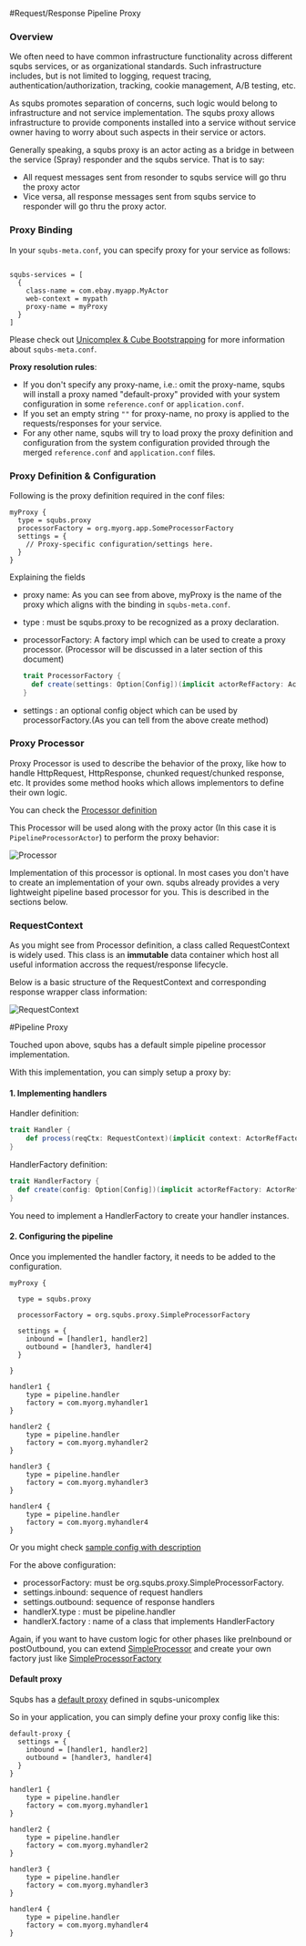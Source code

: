 #Request/Response Pipeline Proxy

### Overview
We often need to have common infrastructure functionality across different squbs
services, or as organizational standards. Such infrastructure includes, but is not
limited to logging, request tracing, authentication/authorization, tracking,
cookie management, A/B testing, etc.

As squbs promotes separation of concerns, such logic would belong to infrastructure
and not service implementation. The squbs proxy allows infrastructure to provide
components installed into a service without service owner having to worry about such
aspects in their service or actors.

Generally speaking, a squbs proxy is an actor acting as a bridge in between the
service (Spray) responder and the squbs service. That is to say:

* All request messages sent from resonder to squbs service will go thru the proxy actor
* Vice versa, all response messages sent from squbs service to responder will go thru the proxy actor.


### Proxy Binding

In your `squbs-meta.conf`, you can specify proxy for your service as follows:

```

squbs-services = [
  {
    class-name = com.ebay.myapp.MyActor
    web-context = mypath
    proxy-name = myProxy
  }
]

```

Please check out [Unicomplex & Cube Bootstrapping](bootstrap.md) for more
information about `squbs-meta.conf`.

**Proxy resolution rules**:

* If you don't specify any proxy-name, i.e.: omit the proxy-name, squbs will install
a proxy named "default-proxy" provided with your system configuration in some `reference.conf` or `application.conf`.
* If you set an empty string `""` for proxy-name, no proxy is applied to the
requests/responses for your service.
* For any other name, squbs will try to load proxy the proxy definition and configuration from the system configuration provided through the merged `reference.conf` and `application.conf` files.


### Proxy Definition & Configuration

Following is the proxy definition required in the conf files:


```
myProxy {
  type = squbs.proxy
  processorFactory = org.myorg.app.SomeProcessorFactory
  settings = {
    // Proxy-specific configuration/settings here.  
  }
}

```

Explaining the fields

* proxy name:  As you can see from above, myProxy is the name of the proxy which aligns with the binding in `squbs-meta.conf`.
* type :  must be squbs.proxy to be recognized as a proxy declaration.
* processorFactory: A factory impl which can be used to create a proxy processor. (Processor will be discussed in a later section of this document)

   ```scala
   trait ProcessorFactory {
     def create(settings: Option[Config])(implicit actorRefFactory: ActorRefFactory): Option[Processor]
   }
   ```
* settings : an optional config object which can be used by processorFactory.(As you can tell from the above create method)


### Proxy Processor

Proxy Processor is used to describe the behavior of the proxy, like how to handle HttpRequest, HttpResponse, chunked request/chunked response, etc. It provides some method hooks which allows implementors to define their own logic.

You can check the [Processor definition](../squbs-pipeline/src/main/scala/org/squbs/pipeline/Processor.scala#L31)

This Processor will be used along with the proxy actor (In this case it is `PipelineProcessorActor`) to perform the proxy behavior:

![Processor](./img/Processor.jpg)

Implementation of this processor is optional. In most cases you don't have to create an implementation of your own. squbs already provides a very lightweight pipeline based processor for you. This is described in the sections below.


### RequestContext

As you might see from Processor definition, a class called RequestContext is widely used.
This class is an **immutable** data container which host all useful information accross the request/response lifecycle.

Below is a basic structure of the RequestContext and corresponding response wrapper class information:

![RequestContext](./img/RequestContext.jpg)


#Pipeline Proxy

Touched upon above, squbs has a default simple pipeline processor implementation.

With this implementation, you can simply setup a proxy by:

#### 1. Implementing handlers

Handler definition:

```scala
trait Handler {
	def process(reqCtx: RequestContext)(implicit context: ActorRefFactory): Future[RequestContext]
}
```

HandlerFactory definition:

```scala
trait HandlerFactory {
  def create(config: Option[Config])(implicit actorRefFactory: ActorRefFactory): Option[Handler]
}
```

You need to implement a HandlerFactory to create your handler instances.

#### 2. Configuring the pipeline

Once you implemented the handler factory, it needs to be added to the configuration.

```
myProxy {

  type = squbs.proxy

  processorFactory = org.squbs.proxy.SimpleProcessorFactory

  settings = {
    inbound = [handler1, handler2]
    outbound = [handler3, handler4]
  }

}

handler1 {
	type = pipeline.handler
	factory = com.myorg.myhandler1
}

handler2 {
	type = pipeline.handler
	factory = com.myorg.myhandler2
}

handler3 {
	type = pipeline.handler
	factory = com.myorg.myhandler3
}

handler4 {
	type = pipeline.handler
	factory = com.myorg.myhandler4
}
```

Or you might check [sample config with description](../squbs-unicomplex/src/main/resources/reference.conf#L23)

For the above configuration:

* processorFactory: must be org.squbs.proxy.SimpleProcessorFactory.
* settings.inbound: sequence of request handlers
* settings.outbound: sequence of response handlers
* handlerX.type : must be pipeline.handler
* handlerX.factory : name of a class that implements HandlerFactory

Again, if you want to have custom logic for other phases like preInbound or postOutbound, you can extend [SimpleProcessor](../squbs-unicomplex/src/main/scala/org/squbs/proxy/SimpleProcessor.scala#L30) and create your own factory just like [SimpleProcessorFactory](../squbs-unicomplex/src/main/scala/org/squbs/proxy/SimpleProcessor.scala#L46)

####  Default proxy

Squbs has a [default proxy](../squbs-unicomplex/src/main/resources/reference.conf#L23) defined in squbs-unicomplex

So in your application, you can simply define your proxy config like this:

```
default-proxy {
  settings = {
    inbound = [handler1, handler2]
    outbound = [handler3, handler4]
  }
}

handler1 {
	type = pipeline.handler
	factory = com.myorg.myhandler1
}

handler2 {
	type = pipeline.handler
	factory = com.myorg.myhandler2
}

handler3 {
	type = pipeline.handler
	factory = com.myorg.myhandler3
}

handler4 {
	type = pipeline.handler
	factory = com.myorg.myhandler4
}

```



